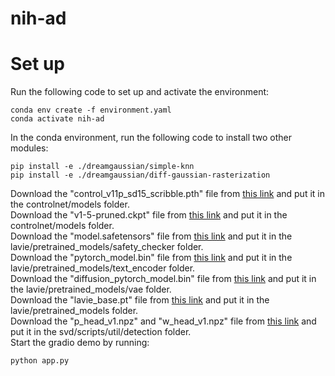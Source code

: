 # nih-ad

# Set up
Run the following code to set up and activate the environment:
```
conda env create -f environment.yaml
conda activate nih-ad
```
In the conda environment, run the following code to install two other modules:
```
pip install -e ./dreamgaussian/simple-knn
pip install -e ./dreamgaussian/diff-gaussian-rasterization
```
Download the "control_v11p_sd15_scribble.pth" file from [this link](https://huggingface.co/lllyasviel/ControlNet-v1-1/tree/main) and put it in the controlnet/models folder. <br />
Download the "v1-5-pruned.ckpt" file from [this link](https://huggingface.co/runwayml/stable-diffusion-v1-5/tree/main) and put it in the controlnet/models folder. <br />
Download the "model.safetensors" file from [this link](https://huggingface.co/spaces/Vchitect/LaVie/tree/main/pretrained_models/safety_checker) and put it in the lavie/pretrained_models/safety_checker folder. <br />
Download the "pytorch_model.bin" file from [this link](https://huggingface.co/spaces/Vchitect/LaVie/tree/main/pretrained_models/text_encoder) and put it in the lavie/pretrained_models/text_encoder folder. <br />
Download the "diffusion_pytorch_model.bin" file from [this link](https://huggingface.co/spaces/Vchitect/LaVie/tree/main/pretrained_models/vae) and put it in the lavie/pretrained_models/vae folder. <br />
Download the "lavie_base.pt" file from [this link](https://huggingface.co/spaces/Vchitect/LaVie/tree/main/pretrained_models) and put it in the lavie/pretrained_models folder. <br />
Download the "p_head_v1.npz" and "w_head_v1.npz" file from [this link](https://huggingface.co/spaces/TheVilfer/stable-video-diffusion/tree/main/scripts/util/detection) and put it in the svd/scripts/util/detection folder. <br />
Start the gradio demo by running:
```
python app.py
```
